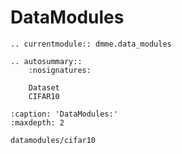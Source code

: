 # DataModules

```{eval-rst}
.. currentmodule:: dmme.data_modules

.. autosummary::
    :nosignatures:

    Dataset
    CIFAR10
```
```{toctree}
:caption: 'DataModules:'
:maxdepth: 2

datamodules/cifar10
```
